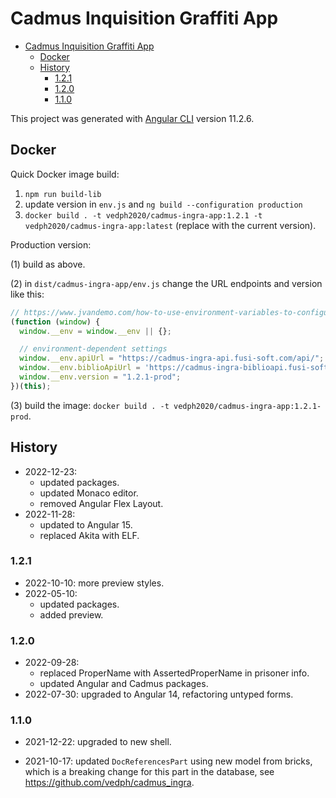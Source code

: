 # Cadmus Inquisition Graffiti App

- [Cadmus Inquisition Graffiti App](#cadmus-inquisition-graffiti-app)
  - [Docker](#docker)
  - [History](#history)
    - [1.2.1](#121)
    - [1.2.0](#120)
    - [1.1.0](#110)

This project was generated with [Angular CLI](https://github.com/angular/angular-cli) version 11.2.6.

## Docker

Quick Docker image build:

1. `npm run build-lib`
2. update version in `env.js` and `ng build --configuration production`
3. `docker build . -t vedph2020/cadmus-ingra-app:1.2.1 -t vedph2020/cadmus-ingra-app:latest` (replace with the current version).

Production version:

(1) build as above.

(2) in `dist/cadmus-ingra-app/env.js` change the URL endpoints and version like this:

```js
// https://www.jvandemo.com/how-to-use-environment-variables-to-configure-your-angular-application-without-a-rebuild/
(function (window) {
  window.__env = window.__env || {};

  // environment-dependent settings
  window.__env.apiUrl = "https://cadmus-ingra-api.fusi-soft.com/api/";
  window.__env.biblioApiUrl = 'https://cadmus-ingra-biblioapi.fusi-soft.com/api/';
  window.__env.version = "1.2.1-prod";
})(this);
```

(3) build the image: `docker build . -t vedph2020/cadmus-ingra-app:1.2.1-prod`.

## History

- 2022-12-23:
  - updated packages.
  - updated Monaco editor.
  - removed Angular Flex Layout.
- 2022-11-28:
  - updated to Angular 15.
  - replaced Akita with ELF.

### 1.2.1

- 2022-10-10: more preview styles.
- 2022-05-10:
  - updated packages.
  - added preview.

### 1.2.0

- 2022-09-28:
  - replaced ProperName with AssertedProperName in prisoner info.
  - updated Angular and Cadmus packages.
- 2022-07-30: upgraded to Angular 14, refactoring untyped forms.

### 1.1.0

- 2021-12-22: upgraded to new shell.

- 2021-10-17: updated `DocReferencesPart` using new model from bricks, which is a breaking change for this part in the database, see <https://github.com/vedph/cadmus_ingra>.
